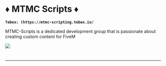 # :diamonds: MTMC Scripts :diamonds:

**`Tebex: (https://mtmc-scripting.tebex.io/`**

MTMC-Scripts is a dedicated development group that is passionate about creating custom content for FiveM


[<img src="https://custom-icon-badges.demolab.com/badge/-See%20Our%20Scripts-red?style=for-the-badge&logo=video&logoColor=white"/>](https://www.youtube.com/@mtmcscripting7293?sub_confirmation=1)

#
---

<!--
**MTMC-Scripts/MTMC-Scripts** is a ✨ _special_ ✨ repository because its `README.md` (this file) appears on your GitHub profile.

Here are some ideas to get you started:

- 🔭 I’m currently working on ...
- 🌱 I’m currently learning ...
- 👯 I’m looking to collaborate on ...
- 🤔 I’m looking for help with ...
- 💬 Ask me about ...
- 📫 How to reach me: ...
- 😄 Pronouns: ...
- ⚡ Fun fact: ...
-->
